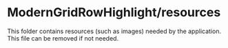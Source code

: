 # ModernGridRowHighlight/resources

This folder contains resources (such as images) needed by the application. This file can
be removed if not needed.
